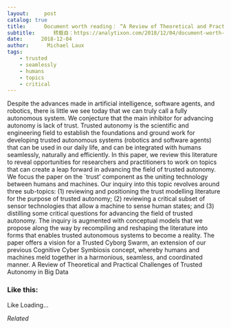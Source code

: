 ```yaml
---
layout:     post
catalog: true
title:      Document worth reading： “A Review of Theoretical and Practical Challenges of Trusted Autonomy in Big Data”
subtitle:      转载自：https://analytixon.com/2018/12/04/document-worth-reading-a-review-of-theoretical-and-practical-challenges-of-trusted-autonomy-in-big-data/
date:      2018-12-04
author:      Michael Laux
tags:
    - trusted
    - seamlessly
    - humans
    - topics
    - critical
---
```


Despite the advances made in artificial intelligence, software agents, and robotics, there is little we see today that we can truly call a fully autonomous system. We conjecture that the main inhibitor for advancing autonomy is lack of trust. Trusted autonomy is the scientific and engineering field to establish the foundations and ground work for developing trusted autonomous systems (robotics and software agents) that can be used in our daily life, and can be integrated with humans seamlessly, naturally and efficiently. In this paper, we review this literature to reveal opportunities for researchers and practitioners to work on topics that can create a leap forward in advancing the field of trusted autonomy. We focus the paper on the `trust’ component as the uniting technology between humans and machines. Our inquiry into this topic revolves around three sub-topics: (1) reviewing and positioning the trust modelling literature for the purpose of trusted autonomy; (2) reviewing a critical subset of sensor technologies that allow a machine to sense human states; and (3) distilling some critical questions for advancing the field of trusted autonomy. The inquiry is augmented with conceptual models that we propose along the way by recompiling and reshaping the literature into forms that enables trusted autonomous systems to become a reality. The paper offers a vision for a Trusted Cyborg Swarm, an extension of our previous Cognitive Cyber Symbiosis concept, whereby humans and machines meld together in a harmonious, seamless, and coordinated manner. A Review of Theoretical and Practical Challenges of Trusted Autonomy in Big Data





### Like this:

Like Loading...


*Related*

